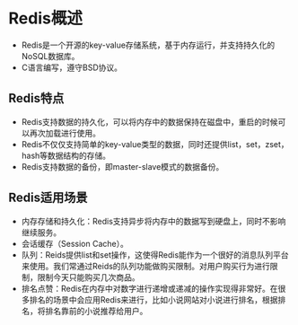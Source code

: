 # Redis概述

  - Redis是一个开源的key-value存储系统，基于内存运行，并支持持久化的NoSQL数据库。
  - C语言编写，遵守BSD协议。
  
## Redis特点

  - Redis支持数据的持久化，可以将内存中的数据保持在磁盘中，重启的时候可以再次加载进行使用。
  - Redis不仅仅支持简单的key-value类型的数据，同时还提供list，set，zset，hash等数据结构的存储。
  - Redis支持数据的备份，即master-slave模式的数据备份。
  
## Redis适用场景

  - 内存存储和持久化：Redis支持异步将内存中的数据写到硬盘上，同时不影响继续服务。
  - 会话缓存（Session Cache）。
  - 队列：Reids提供list和set操作，这使得Redis能作为一个很好的消息队列平台来使用。我们常通过Reids的队列功能做购买限制。对用户购买行为进行限制，限制今天只能购买几次商品。
  - 排名点赞：Redis在内存中对数字进行递增或递减的操作实现得非常好。在很多排名的场景中会应用Redis来进行，比如小说网站对小说进行排名，根据排名，将排名靠前的小说推荐给用户。
  
